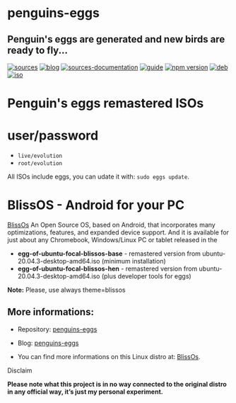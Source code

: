 penguins-eggs
=============

## Penguin&#39;s eggs are generated and new birds are ready to fly...
[![sources](https://img.shields.io/badge/github-sources-blue)](https://github.com/pieroproietti/penguins-eggs)
[![blog](https://img.shields.io/badge/blog-penguin's%20eggs-blue)](https://penguins-eggs.net)
[![sources-documentation](https://img.shields.io/badge/sources-documentation-blue)](https://penguins-eggs.net/sources-documentation/index.html)
[![guide](https://img.shields.io/badge/guide-penguin's%20eggs-blue)](https://penguins-eggs.net/book/)
[![npm version](https://img.shields.io/npm/v/penguins-eggs.svg)](https://npmjs.org/package/penguins-eggs)
[![deb](https://img.shields.io/badge/deb-packages-orange)](https://sourceforge.net/projects/penguins-eggs/files/packages-deb)
[![iso](https://img.shields.io/badge/iso-images-orange)](https://sourceforge.net/projects/penguins-eggs/files/iso)


# Penguin's eggs remastered ISOs

# user/password
* ```live/evolution```
* ```root/evolution```

All ISOs include eggs, you can udate it with: ```sudo eggs update```.

# BlissOS - Android for your PC

[BlissOs](https://blissos.org/) An Open Source OS, based on Android, that incorporates many optimizations, features, and expanded device support. And it is available for just about any Chromebook, Windows/Linux PC or tablet released in the 

* **egg-of-ubuntu-focal-blissos-base** - remastered version from ubuntu-20.04.3-desktop-amd64.iso (minimum installation)
* **egg-of-ubuntu-focal-blissos-hen** - remastered version from ubuntu-20.04.3-desktop-amd64.iso (plus developer tools for eggs)

**Note:** Please, use always theme=blissos

## More informations:

* Repository: [penguins-eggs](https://github.com/pieroproietti/penguins-eggs)
* Blog: [penguins-eggs](https://penguins-eggs.net)

* You can find more informations on this Linux distro at: [BlissOs](https://blissos.org/).


Disclaim

__Please note what this project is in no way connected to the original distro in any official way, it’s just my personal experiment.__

